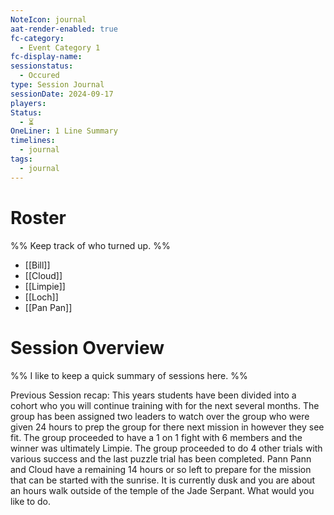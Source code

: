 ```yaml
---
NoteIcon: journal
aat-render-enabled: true
fc-category:
  - Event Category 1
fc-display-name: 
sessionstatus:
  - Occured
type: Session Journal
sessionDate: 2024-09-17
players: 
Status:
  - ⏳
OneLiner: 1 Line Summary
timelines:
  - journal
tags:
  - journal
---
```




# Roster 

%% Keep track of who turned up. %%

- [[Bill]]
- [[Cloud]]
- [[Limpie]]
- [[Loch]]
- [[Pan Pan]]


# Session Overview

%% I like to keep a quick summary of sessions here. %%

Previous Session recap:
This years students have been divided into a cohort who you will continue training with for the next several months. The group has been assigned two leaders to watch over the group who were given 24 hours to prep the group for there next mission in however they see fit. The group proceeded to have a 1 on 1 fight with 6 members and the winner was ultimately Limpie. The group proceeded to do 4 other trials with various success and the last puzzle trial has been completed. Pann Pann and Cloud have a remaining 14 hours or so left to prepare for the mission that can be started with the sunrise. It is currently dusk and you are about an hours walk outside of the temple of the Jade Serpant. What would you like to do.


